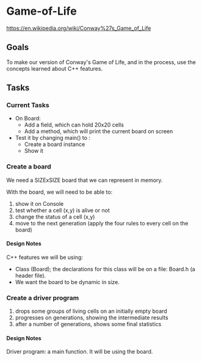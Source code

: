 # Game-of-Life
https://en.wikipedia.org/wiki/Conway%27s_Game_of_Life

## Goals

To make our version of Conway's Game of Life, and in the process, use the concepts learned about
C++ features.

## Tasks

### Current Tasks

* On Board:
    * Add a field, which can hold 20x20 cells
    * Add a method, which will print the current board on screen
* Test it by changing main() to :
    * Create a board instance
    * Show it

### Create a board

We need a SIZExSIZE board that we can represent in memory.

With the board, we will need to be able to:
1. show it on Console
2. test whether a cell (x,y) is alive or not
3. change the status of a cell (x,y)
4. move to the next generation (apply the four rules to every cell on the board)

#### Design Notes

C++ features we will be using:
* Class (Board); the declarations for this class will be on a file: Board.h (a header file).
* We want the board to be dynamic in size.

### Create a driver program

1. drops some groups of living cells on an initially empty board
2. progresses on generations, showing the intermediate results
3. after a number of generations, shows some final statistics

#### Design Notes

Driver program: a main function. It will be using the board.
